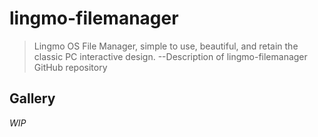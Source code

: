 # lingmo-filemanager
> Lingmo OS File Manager, simple to use, beautiful, and retain the classic PC interactive design. --Description of lingmo-filemanager GitHub repository
## Gallery
*WIP*